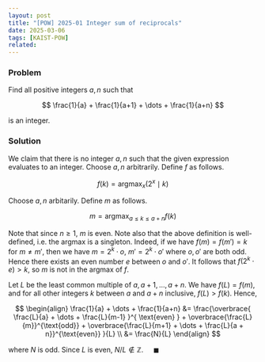 ```yaml
---
layout: post
title: "[POW] 2025-01 Integer sum of reciprocals"
date: 2025-03-06
tags: [KAIST-POW]
related:
---
```


### Problem

Find all positive integers $a, n$ such that

$$
\frac{1}{a} + \frac{1}{a+1} + \dots + \frac{1}{a+n}
$$

is an integer.

### Solution

We claim that there is no integer $a, n$ such that the given expression evaluates to an integer. Choose $a, n$ arbitrarily. Define $f$ as follows.

$$
f(k) = \operatorname{argmax}_x (2^x \mid k)
$$

Choose $a, n$ arbitarily. Define $m$ as follows.

$$
m = \operatorname{argmax}_{a \leq k \leq a + n} f(k)
$$

Note that since $n \geq 1$, $m$ is even. Note also that the above definition is well-defined, i.e. the argmax is a singleton. Indeed, if we have $f(m) = f(m') = k$ for $m \neq m'$, then we have $m = 2^k \cdot o,$ $m' = 2^k \cdot o'$ where $o, o'$ are both odd. Hence there exists an even number $e$ between $o$ and $o'$. It follows that $f(2^k \cdot e) > k$, so $m$ is not in the argmax of $f$.

Let $L$ be the least common multiple of $a, a + 1, \dots, a + n$. We have $f(L) = f(m)$, and for all other integers $k$ between $a$ and $a + n$ inclusive, $f(L) > f(k)$. Hence,

$$
\begin{align}
\frac{1}{a} + \dots + \frac{1}{a+n} &= \frac{\overbrace{ \frac{L}{a} + \dots + \frac{L}{m-1} }^{ \text{even} } + \overbrace{\frac{L}{m}}^{\text{odd}} + \overbrace{\frac{L}{m+1} + \dots + \frac{L}{a + n}}^{\text{even}} }{L} \\
&= \frac{N}{L}
\end{align}
$$

where $N$ is odd. Since $L$ is even, $N/L \not\in \mathbb{Z}$. $\quad \blacksquare$
